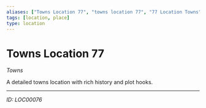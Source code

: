 ```yaml
---
aliases: ["Towns Location 77", "towns location 77", "77 Location Towns"]
tags: [location, place]
type: location
---
```


# Towns Location 77

*Towns*

A detailed towns location with rich history and plot hooks.

---
*ID: LOC00076*